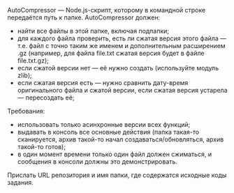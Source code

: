 AutoCompressor — Node.js-скрипт, которому в командной строке передаётся путь к папке. AutoCompressor должен:
 - найти все файлы в этой папке, включая подпапки;
 - для каждого файла проверить, есть ли сжатая версия этого файла — т.е. файл с точно таким же именем и дополнительным расширением .gz (например, для файла file.txt сжатая версия будет в файле file.txt.gz);
 - если сжатой версии нет — её нужно создать (используйте модуль zlib);
 - если сжатая версия есть — нужно сравнить дату-время оригинального файла и сжатой версии, если сжатая версия устарела — пересоздать её;

Требования:
 - использовать только асинхронные версии всех функций;
 - выдавать в консоль все основные действия (папка такая-то сканируется, архив такой-то начал создаваться/обновляться, архив такой-то готов);
 - в один момент времени только один файл должен сжиматься, и сообщения в консоли должны это демонстрировать.

Прислать URL репозитория и имя папки, где содержатся исходные коды задания.